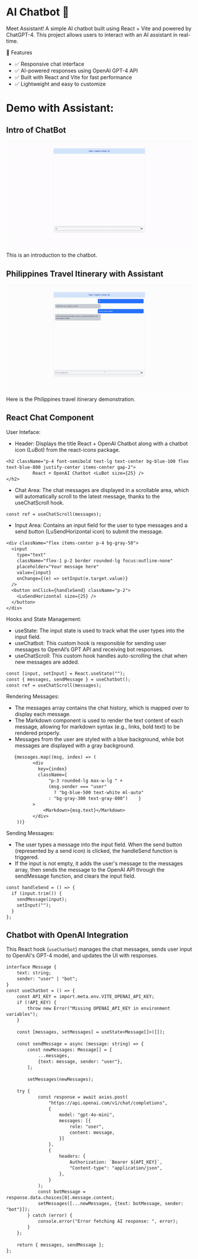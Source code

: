 # AI Chatbot 🤖
Meet Assistant! A simple AI chatbot built using React + Vite and powered by ChatGPT-4. This project allows users to interact with an AI assistant in real-time.

🚀 Features
- ✅ Responsive chat interface
- ✅ AI-powered responses using OpenAI GPT-4 API
- ✅ Built with React and Vite for fast performance
- ✅ Lightweight and easy to customize

# Demo with Assistant:
## Intro of ChatBot
![Intro of ChatBot](assets/GIF/ChatBot(Intro).gif)

This is an introduction to the chatbot.

## Philippines Travel Itinerary with Assistant
![Philippines Travel Itinerary with Assistant](assets/GIF/ChatBot-Question.gif)

Here is the Philippines travel itinerary demonstration.




## React Chat Component

User Inteface:
- Header: Displays the title React + OpenAI Chatbot along with a chatbot icon (LuBot) from the react-icons package.

```tsx
<h2 className="p-4 font-semibold text-lg text-center bg-blue-100 flex text-blue-800 justify-center items-center gap-2">
          React + OpenAI Chatbot <LuBot size={25} />
</h2>
```
- Chat Area: The chat messages are displayed in a scrollable area, which will automatically scroll to the latest message, thanks to the useChatScroll hook.

```tsx
const ref = useChatScroll(messages); 
```


- Input Area: Contains an input field for the user to type messages and a send button (LuSendHorizontal icon) to submit the message.

```tsx
<div className="flex items-center p-4 bg-gray-50">
  <input
    type="text"
    className="flex-1 p-2 border rounded-lg focus:outline-none"
    placeholder="Your message here"
    value={input}
    onChange={(e) => setInput(e.target.value)}
  />
  <button onClick={handleSend} className="p-2">
    <LuSendHorizontal size={25} />
  </button>
</div>
```

Hooks and State Management:
- useState: The input state is used to track what the user types into the input field.
- useChatbot: This custom hook is responsible for sending user messages to OpenAI’s GPT API and receiving bot responses.
- useChatScroll: This custom hook handles auto-scrolling the chat when new messages are added.

```tsx
const [input, setInput] = React.useState(""); 
const { messages, sendMessage } = useChatbot(); 
const ref = useChatScroll(messages); 

```
Rendering Messages:
- The messages array contains the chat history, which is mapped over to display each message.
- The Markdown component is used to render the text content of each message, allowing for markdown syntax (e.g., links, bold text) to be rendered properly.
- Messages from the user are styled with a blue background, while bot messages are displayed with a gray background.

```tsx
   {messages.map((msg, index) => (
          <div
            key={index}
            className={
                "p-3 rounded-lg max-w-lg " +
                (msg.sender === "user"
                  ? "bg-blue-500 text-white ml-auto"
                : "bg-gray-300 text-gray-800")    }
          >
              <Markdown>{msg.text}</Markdown>       
          </div>
    ))}
```
Sending Messages:
- The user types a message into the input field. When the send button (represented by a send icon) is clicked, the handleSend function is triggered.
- If the input is not empty, it adds the user's message to the messages array, then sends the message to the OpenAI API through the sendMessage function, and clears the input field.


```tsx
const handleSend = () => {
  if (input.trim()) {
    sendMessage(input); 
    setInput("");
  }
};
```

## Chatbot with OpenAI Integration
This React hook (`useChatbot`) manages the chat messages, sends user input to OpenAI's GPT-4 model, and updates the UI with responses.

```tsx
interface Message {
    text: string;
    sender: "user" | "bot";
}
const useChatbot = () => {
    const API_KEY = import.meta.env.VITE_OPENAI_API_KEY;
    if (!API_KEY) {
        throw new Error("Missing OPENAI_API_KEY in environment variables");
    }

    const [messages, setMessages] = useState<Message[]>([]);

    const sendMessage = async (message: string) => {
        const newMessages: Message[] = [
            ...messages,
            {text: message, sender: "user"},
        ];

        setMessages(newMessages);

    try {
            const response = await axios.post(
                "https://api.openai.com/v1/chat/completions",
                {
                    model: "gpt-4o-mini",
                    messages: [{
                        role: "user",
                        content: message,
                    }]
                },
                {
                    headers: {
                        Authorization: `Bearer ${API_KEY}`,
                        "Content-type": "application/json",
                    },
                }
            );
            const botMessage = response.data.choices[0].message.content;
            setMessages([...newMessages, {text: botMessage, sender: "bot"}]);
        } catch (error) {
            console.error("Error fetching AI response: ", error);
        }
    };

    return { messages, sendMessage };
};
```



